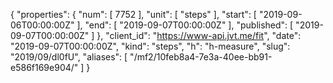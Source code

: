 {
  "properties": {
    "num": [
      7752
    ],
    "unit": [
      "steps"
    ],
    "start": [
      "2019-09-06T00:00:00Z"
    ],
    "end": [
      "2019-09-07T00:00:00Z"
    ],
    "published": [
      "2019-09-07T00:00:00Z"
    ]
  },
  "client_id": "https://www-api.jvt.me/fit",
  "date": "2019-09-07T00:00:00Z",
  "kind": "steps",
  "h": "h-measure",
  "slug": "2019/09/dl0fU",
  "aliases": [
    "/mf2/10feb8a4-7e3a-40ee-bb91-e586f169e904/"
  ]
}
